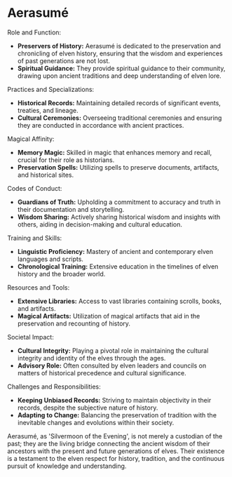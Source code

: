 # Aerasumé


Role and Function:
- **Preservers of History:** Aerasumé is dedicated to the preservation and chronicling of elven history, ensuring that the wisdom and experiences of past generations are not lost.
- **Spiritual Guidance:** They provide spiritual guidance to their community, drawing upon ancient traditions and deep understanding of elven lore.

Practices and Specializations:
- **Historical Records:** Maintaining detailed records of significant events, treaties, and lineage.
- **Cultural Ceremonies:** Overseeing traditional ceremonies and ensuring they are conducted in accordance with ancient practices.

Magical Affinity:
- **Memory Magic:** Skilled in magic that enhances memory and recall, crucial for their role as historians.
- **Preservation Spells:** Utilizing spells to preserve documents, artifacts, and historical sites.

Codes of Conduct:
- **Guardians of Truth:** Upholding a commitment to accuracy and truth in their documentation and storytelling.
- **Wisdom Sharing:** Actively sharing historical wisdom and insights with others, aiding in decision-making and cultural education.

Training and Skills:
- **Linguistic Proficiency:** Mastery of ancient and contemporary elven languages and scripts.
- **Chronological Training:** Extensive education in the timelines of elven history and the broader world.

Resources and Tools:
- **Extensive Libraries:** Access to vast libraries containing scrolls, books, and artifacts.
- **Magical Artifacts:** Utilization of magical artifacts that aid in the preservation and recounting of history.

Societal Impact:
- **Cultural Integrity:** Playing a pivotal role in maintaining the cultural integrity and identity of the elves through the ages.
- **Advisory Role:** Often consulted by elven leaders and councils on matters of historical precedence and cultural significance.

Challenges and Responsibilities:
- **Keeping Unbiased Records:** Striving to maintain objectivity in their records, despite the subjective nature of history.
- **Adapting to Change:** Balancing the preservation of tradition with the inevitable changes and evolutions within their society.

Aerasumé, as 'Silvermoon of the Evening', is not merely a custodian of the past; they are the living bridge connecting the ancient wisdom of their ancestors with the present and future generations of elves. Their existence is a testament to the elven respect for history, tradition, and the continuous pursuit of knowledge and understanding.
